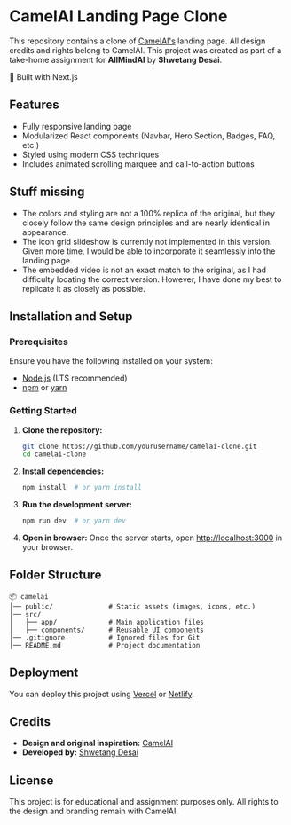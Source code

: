 # CamelAI Landing Page Clone

This repository contains a clone of [CamelAI's](https://camelai.com) landing page. All design credits and rights belong to CamelAI. This project was created as part of a take-home assignment for **AllMindAI** by **Shwetang Desai**.

🚀 Built with Next.js

## Features
- Fully responsive landing page
- Modularized React components (Navbar, Hero Section, Badges, FAQ, etc.)
- Styled using modern CSS techniques
- Includes animated scrolling marquee and call-to-action buttons

## Stuff missing
- The colors and styling are not a 100% replica of the original, but they closely follow the same design principles and are nearly identical in appearance.
- The icon grid slideshow is currently not implemented in this version. Given more time, I would be able to incorporate it seamlessly into the landing page.
- The embedded video is not an exact match to the original, as I had difficulty locating the correct version. However, I have done my best to replicate it as closely as possible.


## Installation and Setup

### Prerequisites
Ensure you have the following installed on your system:
- [Node.js](https://nodejs.org/) (LTS recommended)
- [npm](https://www.npmjs.com/) or [yarn](https://yarnpkg.com/)

### Getting Started

1. **Clone the repository:**
   ```sh
   git clone https://github.com/yourusername/camelai-clone.git
   cd camelai-clone
   ```

2. **Install dependencies:**
   ```sh
   npm install  # or yarn install
   ```

3. **Run the development server:**
   ```sh
   npm run dev  # or yarn dev
   ```

4. **Open in browser:**
   Once the server starts, open [http://localhost:3000](http://localhost:3000) in your browser.

## Folder Structure
```
📦 camelai
│── public/              # Static assets (images, icons, etc.)
│── src/
│   ├── app/             # Main application files
│   ├── components/      # Reusable UI components
│── .gitignore           # Ignored files for Git
│── README.md            # Project documentation
```

## Deployment
You can deploy this project using [Vercel](https://vercel.com/) or [Netlify](https://www.netlify.com/).

## Credits
- **Design and original inspiration:** [CamelAI](https://camelai.com)
- **Developed by:** [Shwetang Desai](https://github.com/sdesai13)

## License
This project is for educational and assignment purposes only. All rights to the design and branding remain with CamelAI.

